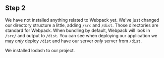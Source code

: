 ## Step 2

We have not installed anything related to Webpack yet. We've just changed our directory structure a little, adding `/src` and `/dist`. Those directories are standard for Webpack. When bundling by default, Webpack will look in `/src/` and output to `/dist`. You can see when deploying our application we may *only* deploy `/dist` and have our server *only* server from `/dist`.

We installed lodash to our project.